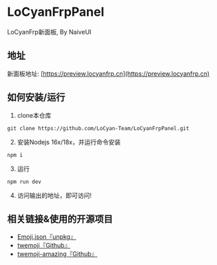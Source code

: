 # LoCyanFrpPanel

LoCyanFrp新面板, By NaiveUI

## 地址

新面板地址: [https://preview.locyanfrp.cn](https://preview.locyanfrp.cn)

## 如何安装/运行

1. clone本仓库
```shell
git clone https://github.com/LoCyan-Team/LoCyanFrpPanel.git
```

2. 安装Nodejs 16x/18x，并运行命令安装
```shell
npm i
```

3. 运行
```shell
npm run dev
```

4. 访问输出的地址，即可访问!

## 相关链接&使用的开源项目
- [Emoji.json『unpkg』](https://unpkg.com/emoji.json@14.0.0/emoji.json)
- [twemoji『Github』](https://github.com/twitter/twemoji)
- [twemoji-amazing『Github』](https://github.com/SebastianAigner/twemoji-amazing)
<!-- 2023/01/27 by XiaMoHuaHuo_CN：shab Daiyangcheng 连README都写的稀巴烂 -->
<!-- 2023/05/01 by LiteCat：你说得对，但是Daiyangcheng是一款开放世界冒险··· -->
